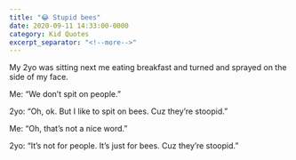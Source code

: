 ```yaml
---
title: "😂 Stupid bees"
date: 2020-09-11 14:33:00-0000
category: Kid Quotes
excerpt_separator: "<!--more-->"
---
```


My 2yo was sitting next me eating breakfast and turned and sprayed on the side of my face.

Me: “We don’t spit on people.”

2yo: “Oh, ok. But I like to spit on bees. Cuz they’re stoopid.”

Me: “Oh, that’s not a nice word.”

2yo: “It’s not for people. It’s just for bees. Cuz they’re stoopid.”
<!--more-->